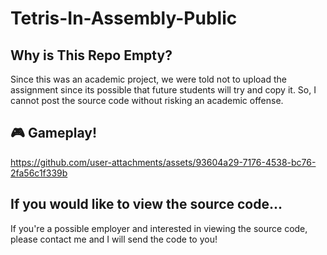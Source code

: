 # Tetris-In-Assembly-Public

## Why is This Repo Empty?
Since this was an academic project, we were told not to upload the assignment since its possible that future students will try and copy it. So, I cannot post the source code without risking an academic offense.

## 🎮 Gameplay!
https://github.com/user-attachments/assets/93604a29-7176-4538-bc76-2fa56c1f339b

## If you would like to view the source code...
If you're a possible employer and interested in viewing the source code, please contact me and I will send the code to you!




